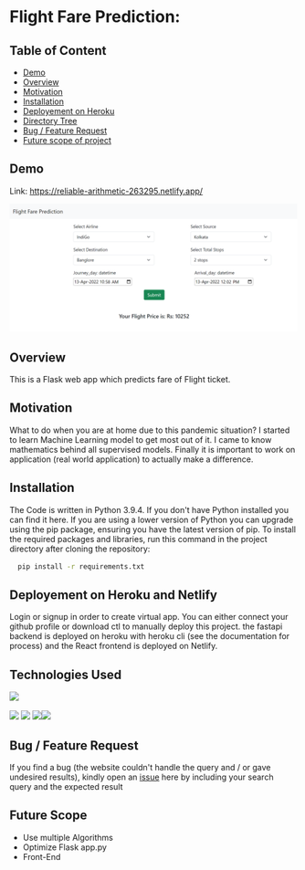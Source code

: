 # Flight Fare Prediction:



## Table of Content

  * [Demo](#demo)
  * [Overview](#overview)
  * [Motivation](#motivation)
  * [Installation](#installation)
  * [Deployement on Heroku](#deployement-on-heroku)
  * [Directory Tree](#directory-tree)
  * [Bug / Feature Request](#bug---feature-request)
  * [Future scope of project](#future-scope)

## Demo

Link: https://reliable-arithmetic-263295.netlify.app/




![login](https://github.com/VISHVAJITK/mldl_Notes/blob/main/srceen%20shot/flight%20fare.png?raw=true)


## Overview
This is a Flask web app which predicts fare of Flight ticket.

## Motivation
What to do when you are at home due to this pandemic situation? I started to learn Machine Learning model to get most out of it. I came to know mathematics behind all supervised models. Finally it is important to work on application (real world application) to actually make a difference.

## Installation
The Code is written in Python 3.9.4. If you don't have Python installed you can find it here. If you are using a lower version of Python you can upgrade using the pip package, ensuring you have the latest version of pip. To install the required packages and libraries, run this command in the project directory after cloning the repository:

```bash
  pip install -r requirements.txt
```
    
## Deployement on Heroku and Netlify
Login or signup in order to create virtual app. You can either connect your github profile or download ctl to manually deploy this project.
the fastapi backend is deployed on heroku with heroku cli (see the documentation for process) and the React frontend is deployed on Netlify.

## Technologies Used

![](https://forthebadge.com/images/badges/made-with-python.svg)

[<img target="_blank" src="https://fastapi.tiangolo.com/img/logo-margin/logo-teal.png" width=170>](https://fastapi.tiangolo.com/) [<img target="_blank" src="https://number1.co.za/wp-content/uploads/2017/10/gunicorn_logo-300x85.png" width=280>](https://gunicorn.org) [<img target="_blank" src="https://scikit-learn.org/stable/_static/scikit-learn-logo-small.png" width=200>](https://scikit-learn.org/stable/)[<img target="_blank" src="https://raw.githubusercontent.com/icons-pack/react-simple-icons/8dca56e1f10bda668809f2628adb8908e01a5deb/docs/images/svg/react-simple-icons.svg" width=200>](https://reactjs.org/) 

## Bug / Feature Request

If you find a bug (the website couldn't handle the query and / or gave undesired results), kindly open an [issue](https://github.com/VISHVAJITK/-PersonalProjects/issues) here by including your search query and the expected result

## Future Scope

* Use multiple Algorithms
* Optimize Flask app.py
* Front-End 